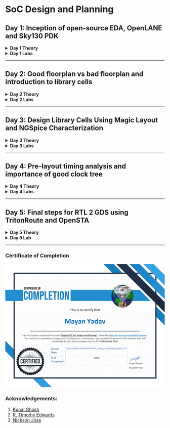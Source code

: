 # SoC Design and Planning

## Day 1: Inception of open-source EDA, OpenLANE and Sky130 PDK

<details>
  <summary><strong>Day 1 Theory</strong></summary>

### Introduction
This project demonstrates the process of designing an ASIC using the **OpenLane** flow, focusing on the synthesis of the **PicoRV32A** design and the calculation of the **Flop Ratio**. The flow follows the **RTL-to-GDSII** process, utilizing open-source tools and libraries to complete the design and verification.

---

### QFN-48 Package

A **QFN-48 (Quad Flat No-Lead)** package is a surface-mount integrated circuit package with 48 leads or pads. It is compact and thermally efficient, ideal for high-performance applications requiring a small form factor.

---

### Package, Pads, Die, Core, and Chip

- **Package**: The physical housing of an integrated circuit, protecting the chip and providing connectivity to external circuits.
- **Pads**: Metal terminals on the die's edges used for electrical connections to the package or external circuit.
- **Die**: The silicon wafer piece containing the integrated circuit (IC).
- **Core**: The central functional part of the die, such as the CPU or processing unit.
- **Chip**: The complete semiconductor device, including the die and the package.

### Relation:
The **package** houses the **die**, which contains the **core**. The **pads** on the edges of the die enable electrical connections between the die and the package or external circuit.

---

### Foundry IPs and Macros

**Foundry IPs** are pre-designed blocks provided by semiconductor foundries:
- **PLL**: Phase-Locked Loop for clock generation and synchronization.
- **ADC**: Analog-to-Digital Converter for signal conversion.
- **SRAM**: Static Random-Access Memory for fast, volatile storage.
- **DAC**: Digital-to-Analog Converter for signal conversion.

**Macros** are high-level, pre-designed components used in chip design:
- **RISC-V SoC**: A system-on-chip based on the RISC-V instruction set architecture.
- **SPT**: Single Processing Thread, referring to specialized processing architectures.

---

### RISC-V ISA

**RISC-V** is an open-standard Instruction Set Architecture (ISA) based on the principles of reduced instruction set computing. It’s designed to be simple, extensible, and open, providing an excellent foundation for building custom processors and microcontrollers.

---

### ASIC Design Flow: RTL to GDSII

![](./images/GENERAL_ASIC_FLOW.png)

1. **Synthesis**:  
   - Converts RTL (written in HDL) into a circuit using components from the standard cell library.  
   - **Standard Cells**:  
     - Have a regular layout.  
     - Each cell comes with different models/views:  
       - **Functional Model**: Describes cell behavior.  
       - **Timing Model**: Captures timing constraints and delays.  
       - **Power Model**: Details power consumption.  
       - **Physical Layout**: Describes the geometrical arrangement for placement and routing.

2. **Floor/Power Planning**:  
   - **Chip Floor Planning**: Divides the chip die among different system building blocks.  
   - **Macro Floor Planning**: Specifies dimensions, pin locations, row definitions, and routing tracks.  
   - **Power Planning**: Constructs a power network to deliver power effectively across the design.

3. **Placement**:  
   - Places standard cells on the floor plan rows aligned with wiring.  
   - Includes:  
     - **Global Placement**: Finds optimal positions for all cells, allowing overlaps and potential illegal placements.  
     - **Detailed Placement**: Adjusts the global placement minimally to ensure legality (e.g., no overlaps).  

4. **Clock Tree Synthesis (CTS)**:  
   - Distributes the clock signal to all sequential elements with minimal skew and in a balanced shape.  
   - Common structures include **H-tree** and **X-tree** architectures.

5. **Routing**:  
   - Implements interconnects using available metal layers to connect cells.  
   - **SkyWater 130nm PDK Example**:  
     - Defines 6 routing layers, the lowest is made of **titanium**, and the rest are **aluminum**.  
     - Metal tracks form a large routing grid; the **divide-and-conquer** approach is used to manage complexity.

6. **Sign-Off**:  
   - Ensures the design is fabrication-ready and meets specifications.  
   - Includes:  
     - **Physical Verification**: Checks physical integrity and correctness.  
     - **DRC (Design Rule Checks)**: Verifies compliance with process design rules.  
     - **LVS (Layout vs. Schematic Check)**: Ensures the physical layout matches the schematic.  
     - **Static Timing Verification**: Confirms timing constraints are met.


### ASIC Design Flow: RTL to GDSII

![](./images/OPENLANE_ASIC_FLOW.png)

</details>



<details>
  <summary><strong>Day 1 Labs</strong></summary>

## Tasks:
1. Perform synthesis for the **PicoRV32A** design.  
2. From the synthesis output, calculate the **Flop Ratio**, which is defined as:  

    Flop Ratio = `(Number of D Flip-Flops) / (Total Number of Cells)`


---

### Lab Process Steps

1. **Initial State of Terminal**  
![](./images/1.PNG)
   In this image, we see the initial state of the terminal where we will access the **OpenLane** directory and begin the process.

2. **Entering the OpenLane Directory** 
![](./images/2.PNG) 
   Here, we have navigated to the **OpenLane** directory, where we will start working with the design flow.

3. **Invoking OpenLane Flow with Docker**  
![](./images/3.PNG)
   At this step, we invoke the **OpenLane** flow using the **Docker** command to set up the required environment for synthesis.

4. **Dealing with the `flow.tcl` File in Interactive Mode**  
![](./images/4.PNG)
   Inside the OpenLane flow, we work with the **flow.tcl** file to process the design in **interactive mode**. Here, we also bring in the necessary packages to ensure proper functionality.

5. **Preparing the Initial Design from PicoRV32A Directory**  
![](./images/5.PNG)
   In this image, we prep the initial design by navigating to the **PicoRV32A** design directory, where we will work on synthesis.

6. **Preparation Complete, Running `run_synthesis` Command** 
![](./images/6.PNG) 
   Here, the preparation is complete, and we run the **`run_synthesis`** command to initiate the synthesis step.

7. **Synthesis Complete, Analyzing Results**  
![](./images/7.PNG) 
   The synthesis step has completed, and we are now ready to examine the results, including calculating the **flop ratio**.

8. **Total Number of Cells** 
![](./images/8.PNG)  
   The total number of cells in the design is **14,876**.

9. **Total Number of D Flip-Flops**  
![](./images/9.PNG) 
   The total number of D Flip-Flops in the design is **1,613**.

10. **Viewing Flop Ratio Statistics**  
![](./images/10.PNG) 
![](./images/11.PNG) 
![](./images/12.PNG) 

11.  **Flop Ratio Calculation**  
    Now, we calculate the **flop ratio** using the formula:  
    ```
    Flop Ratio = (Number of D Flip-Flops) / (Total Number of Cells)  
    ```
    
    Substituting the values:  Flop Ratio = 1613 / 14876 ≈ 0.10842

    Percentage of D Flip-Flops = 0.1088 × 100 = 10.842%

</details>

---

## Day 2: Good floorplan vs bad floorplan and introduction to library cells

<details>
  <summary><strong>Day 2 Theory</strong></summary>

### Floorplanning

**Floorplanning** is the step in the physical design process where the layout of the chip is determined, including the dimensions, placement of macros, standard cells, and power planning. It sets the foundation for efficient placement and routing.

#### Steps of Floorplanning

1. **Define Width and Height of Core and Die:**
   - Establish the dimensions of the core and die to accommodate all components.

2. **Define Locations of Pre-Placed Cells:**
   - Place large macros and cells that are fixed due to design constraints.

3. **Use of Decoupling Capacitors:**
   - Place decap cells to manage voltage fluctuations.

4. **Power Planning:**
   - Create a grid of **VDD** and **VSS** lines to ensure proper power delivery.

5. **Pin Placement:**
   - Position input/output pins for efficient routing.

6. **Logical Cell Placement Blockage:**
   - Define areas where standard cells should not be placed to avoid congestion.

---

### Placement and Routing

**Placement** involves assigning precise physical locations to standard cells within the core area, while **routing** connects these cells using metal layers. The placement process ensures optimal performance and minimal congestion.

#### Steps of Placement and Routing

1. **Bind Netlist with Physical Cells:**
   - Map logical design components to physical cells in the library.

2. **Placement:**
   - Perform global and detailed placement to ensure optimal positions.

3. **Optimized Placement:**
   - Refine cell locations to enhance performance and reduce routing complexity.

---

### Standard Cells, Cell Design Flow, and Need for Characterization

During each step of physical design, standard cells like gates, buffers, inverters, and flip-flops are commonly used. A collection of these cells forms the **library**, which is essential for EDA tools to interpret and implement the design. Libraries include cells of varying sizes, functionalities, and threshold voltages.

#### Cell Design Flow

Each standard cell is created using a defined process:

1. **Input:**
   - **PDKs:** Process Design Kits containing DRC and LVS rules, SPICE models.
   - **Library Specifications:** User-defined constraints and functionality.

2. **Design Steps:**
   - **Circuit Design:** Define the electrical behavior.
   - **Layout Design:** Create the physical representation.
   - **Characterization:** Evaluate timing, noise, and power.

3. **Output:**
   - **Circuit Description Language (CDL):** Output of circuit design.
   - **GDSII, LEF, Extracted SPICE Netlist:** Outputs of layout design.
   - **Timing, Noise, Power .LIBs:** Outputs of characterization.

#### Characterization Flow

Characterization evaluates the performance of cells in terms of **timing**, **power**, and **noise**. This step often uses tools like **GUNA** to generate accurate metrics for library cells.

</details>



<details>
  <summary><strong>Day 2 Labs</strong></summary>

## Tasks:

1. Running the floorplanning step for **PicoRV32A**, followed by accessing the die size, calculating its area, and using the Magic tool to view and explore the floorplan.  

2. Running the placement step for **PicoRV32A**, followed by using the Magic tool to view and explore the placement.  
---

### Lab Process Steps

### Task 1:
1. **Run the `run_floorplan` Command**
   - This step is performed after running the `run_synthesis` command (refer to Day 1 Lab).

   ![](./images/13.PNG)
   ![](./images/14.PNG)
   ![](./images/15.PNG)

2. **Access the `picorv32a.floorplan.def` File**
   - Navigate to the relevant directory as shown below.

   ![](./images/16.PNG)

3. **Calculate Die Area**
   ![](./images/17.PNG) 
   - Inside the `.def` file, note the die dimensions:
     - **Die Width = 660685 units**
     - **Die Height = 671405 units**

   - Using the formula:
     
     ```
     Die Area (in unit square) = Die Width * Die Height
     ```
     
     Convert to microns:
    ```  
    Die Area (in microns square) = Die Area (in unit square)/10^6
    ```  

   - Die Area = `443587.21 micron²`

4. **Use Magic Tool for Floorplan Visualization**
   - Command to open Magic for graphical exploration.

   ![](./images/18.PNG)

5. **Floorplan Results**
   - **Floorplan DEF in Magic:**
     ![](./images/19.PNG)
   - **Port Layers:**
     ![](./images/21.PNG)
     ![](./images/22.PNG)
   - **Equidistant Ports:**
     ![](./images/20.PNG)
   - **Decap Cells and Tap Cells:**
     ![](./images/23.PNG)
   - **Unplaced Standard Cells:**
     ![](./images/24.PNG)

 ### Task 2:

1. **Run the `run_placement` Command**
   - Command to perform placement step.

   ![](./images/25.PNG)
   ![](./images/26.PNG)
   ![](./images/27.PNG)

2. **Use Magic Tool for Placement Visualization**
   - Open Magic to view placement results graphically.

   ![](./images/27.5.PNG)

3. **Placement Results**
   - **Placement Results in Magic:**
     ![](./images/28.PNG)
     ![](./images/29.PNG)

</details>

---

## Day 3: Design Library Cells Using Magic Layout and NGSpice Characterization

<details>
  <summary><strong>Day 3 Theory</strong></summary>

### Standard CMOS Inverter

In this section, we learn about the **standard CMOS inverter** and its SPICE deck to acquire its **Vout vs Vin** characteristics. The basic CMOS inverter consists of a PMOS transistor connected to a VDD supply and an NMOS transistor connected to VSS. The input signal is applied to the gate of both transistors, and the output is taken from the connection between the PMOS and NMOS. The key characteristics of a CMOS inverter are its low power consumption, high noise margins, and ability to drive large currents.  

When analyzing the inverter in SPICE, we can observe its output voltage (Vout) as a function of the input voltage (Vin). The transition from low to high output voltage corresponds to the switching behavior of the inverter.

**Practical Implementation:**  
For our implementation, we select the **W/L ratio of the PMOS transistor** to be slightly greater than that of the NMOS transistor. This ensures proper voltage levels at the output.

### Static and Dynamic Characterization of CMOS

- **Static Characterization:**  
  Key parameters such as **input high voltage (Vih)**, **input low voltage (Vil)**, **output high voltage (Voh)**, **output low voltage (Vol)**, **switching threshold voltage (Vth)**, and **noise margins** help in static characterization.

- **Dynamic Characterization:**  
  Parameters such as **propagation delay**, **rise time**, and **fall time** are used to evaluate dynamic behavior.

### 16-Mask CMOS Fabrication Process

The steps in the **16-mask CMOS fabrication process** are as follows:

1. **Selecting a substrate:** We select a **p-Si** substrate.
2. **Creating active regions for transistors.**
3. **Formation of N-well and P-well.**
4. **Formation of the gate.**
5. **Formation of lightly doped drain (LDD):** This helps avoid hot electron effects and short channel effects.
6. **Source and drain formation.**
7. **Formation of contacts and local interconnects.**
8. **Higher-level metal formation.**  
   ![](./images/16_mask_cmos_output.png)

### Use of LEF Files in VLSI Industry

**LEF (Library Exchange Format)** files are widely used in the VLSI industry to describe the physical layout of standard cells, including their geometries, pin locations, and other properties. LEF files provide a crucial interface between the design and manufacturing processes.

</details>



<details>
  <summary><strong>Day 3 Labs</strong></summary>

## Tasks:

1. Clone the standard inverter cell from the given repository and explore it in Magic.  
2. Perform SPICE extraction of this inverter.  
3. Modify the SPICE deck of the inverter and analyze it through post-layout simulations.  
4. Learn about DRC rules, fix errors in the Magic DRC tech file, and validate the updated designs.

--- 

### Lab Process Steps

## Task 1:

1. Clone the git repository from the provided URL:
   ```bash
   git clone https://github.com/nickson-jose/vsdstdcelldesign

![](./images/31.PNG)  

2. Copy `sky130A.tech` file:
   from ~/Desktop/work/tools/openlane_working_dir/pdks/sky130A/libs.tech/magic/ to
~/Desktop/work/tools/openlane_working_dir/openlane/vsdstdcelldesign/

![](./images/32.PNG)  

3. Open the inverter design in Magic using the following command:  
magic -T sky130A.tech inverter.mag &
![](./images/33.PNG)  

4. Explore the inverter design as follows:  
- Upper region is PMOS.  
- Lower region is NMOS.  
- Y is the output.  
- A is the input.  
- VSS connectivity is with VGND.  
- VDD connectivity is with VPWR.  

![](./images/34.PNG)  
![](./images/35.PNG)  
![](./images/36.PNG)  
![](./images/37.PNG)  
![](./images/38.PNG)  
![](./images/39.PNG)  

---

## Task 2: 

1. Extract the inverter cell in Magic.  
![](./images/40.PNG)  
![](./images/41.PNG)  

2. Check if the `.spice` file is created at the required location.  
![](./images/42.PNG)  

---

## Task 3:  

1. Open the `.spice` file, explore it, change the model parameters and values as shown in the last image. Also note that the minimum cell dimension is `0.010u` so change it also      
![](./images/43.PNG)
![](./images/45.PNG)  
resultant final spice deck(.spice) file is :
![](./images/47.PNG)

2. Run NGSpice simulation and plot y (output) vs time along with input a.
![](./images/48.PNG)
![](./images/49.PNG)
4. Calculate the following values:  

- **Rise Transition Time**:  
  ```
  Rise Transition Time = Time taken by output to reach 80% of its peak value - Time taken by output to reach 20% of its peak value
  ```  
  20% = `0.66 V`, 80% = `2.64 V`

  20 %
  ![](./images/50.PNG)
  80 %
  ![](./images/52.PNG)

  coordinates
  ![](./images/53.PNG)

  Rise Transition Time = `(2.246 - 2.182) ns = 0.064 ns`  

- **Fall Transition Time**:  
  ```
  Fall Transition Time = Time taken by output to fall to 20% of its peak value - Time taken by output to fall to 80% of its peak value
  ```  
  80 %
  ![](./images/54.PNG)
  20 %
  ![](./images/56.PNG)

  coordinates
  ![](./images/57.PNG)
  Fall Transition Time = `(4.095 - 4.052) ns = 0.043 ns`  

- **Rise Cell Delay**:  
  ```
  Rise Cell Delay = Time taken by output to reach 50% of its peak value - Time taken by input to fall to 50% of its peak value
  ```  
  50% = `1.65 V`  
  ![](./images/58.PNG)
  ![](./images/59.PNG)
  Rise Cell Delay = `(2.211 - 2.150) ns = 0.061 ns`  

- **Fall Cell Delay**:  
  ```
  Fall Cell Delay = Time taken by output to fall to 50% of its peak value - Time taken by input to reach 50% of its peak value
  ```  
  ![](./images/60.PNG)
  ![](./images/61.PNG) 
  Fall Cell Delay = `(4.077 - 4.049) ns = 0.028 ns`  

---

## Task 4:  

1. Download the lab files, change the directory, and open the Magic tool for graphical exploration.
![](./images/62.PNG)
![](./images/63.PNG) 

Open the `.magicrc` file in vim.
![](./images/64.PNG)

Empty Magic layout along with terminal:
![](./images/65.PNG) 

2. Go to: [SkyWater PDK Rules](https://www.skywater-pdk.readthedocs.io/en/main/rules/periphery.html#poly).  
![](./images/66.PNG)

3. Open `poly.mag` in Magic to check for violations under the `poly.9` DRC rule.  
![](./images/69.PNG)
![](./images/70.PNG) 

4. Identify the incorrectly implemented designs violating `poly.9` (dimension `< 0.480 um`).
poly.9 drc rule
![](./images/71.PNG)
violated rule in magic which is not considered as drc violation
![](./images/72.PNG)  

5. Add a new rule for `poly.9` in the `sky130A.tech` file.  
![](./images/73.PNG)
![](./images/74.PNG)
![](./images/75.PNG)
6. Reload the tech file and perform DRC check to validate the fixes.  
![](./images/76.PNG)
7. We can also implement other design to verify poly.9 drc check
![](./images/77.PNG)


### **Fixing the nwell.4 DRC Rule Implementation**  

1. `nwell.4` states:  
![](./images/78.PNG) 

2. Identify missing violations in Magic.  
![](./images/79.PNG) 

3. Add a new rule for `nwell.4` in the `sky130A.tech` file.  
![](./images/80.PNG)
![](./images/81.PNG) 

4. Reload the tech file and rerun DRC checks.  
![](./images/82.PNG)  

### **Fixing the difftap.2 DRC Rule Implementation**  

1. `difftap.2` states:  
![](./images/83.PNG)

2. Identify missing violations in Magic.  
![](./images/84.PNG)

3. Add a new rule for `difftap.2` in the `sky130A.tech` file.  
![](./images/85.PNG)  

4. Reload the tech file and rerun DRC checks.  
![](./images/86.PNG) 

</details>

---

## Day 4: Pre-layout timing analysis and importance of good clock tree

<details>
  <summary><strong>Day 4 Theory</strong></summary>
  
## Custom Design Layout Verification
Before progressing in the flow with the custom design layout, we verify the following conditions:

1. **Pin Alignment:** Input and output pins must lie at the intersection of vertical and horizontal tracks.
2. **Standard Cell Width:** The width of the standard cell should be an odd multiple of the horizontal track pitch.
3. **Standard Cell Height:** The height of the standard cell should be an even multiple of the vertical track pitch.



## Delay Tables in Power-Aware Clock Tree Synthesis
Delay tables are crucial for power-aware clock tree synthesis.

### 1. Clock Gating
- **AND Gate Clock Gating:** Produces a clock-like output when `Enable` is high, using an AND gate with `Clock` and `Enable` as inputs.
- **OR Gate Clock Gating:** Produces a clock-like output when `Enable` is low, using an OR gate with `Clock` and `Enable` as inputs.
- **Purpose:** Prevents short-circuit and switching power losses.

### 2. Delay Table
- Represents the relationship between output loads and input slew for each clock buffer.
- The size of a buffer, determined by the W/L ratio of PMOS and NMOS transistors, defines its delay table category.
- **Application:** Guides clock buffer selection and placement.



## Setup Timing Analysis (Ideal Single Clock)
- **Setup Timing Condition:**
  \[
  Θ < T - S
  \]
  where:
  - \( Θ  \): Combinational delay between launch and capture flops.
  - \( T \): Clock time for the capture flop after the launch flop.
  - \( S \): Setup time (flip-flop input \( D \) propagation time to output QM).

- **Clock Jitter:** Temporary variations in clock period due to internal circuitry can cause deviations in clock edges.
  - **Setup Uncertainty (SU):** To account for jitter, the condition becomes:
    \[
    Θ  < T - S - SU
    \]



## Clock Tree Routing and Buffering

1. **H-Tree Algorithm:** Ensures the clock signal is optimally routed to minimize skew and efficiently connect the clock to flip-flops.

2. **Clock Buffers:** Reduce RC distortions in the clock network caused by routing wires.

3. **Clock Net Shielding:** Protects critical clock nets from crosstalk-induced glitches or delays by:
   - Placing wires connected to \( VDD \) or \( GND \) between signal routes to break coupling capacitance.
   - Applying shielding only to critical nets, such as clock nets.



## Setup Timing Analysis (Real Clock)
- With buffers in the clock path, the setup condition becomes:
  \[
  Θ  + Δ1 < T + Δ2 - S - SU
  \]
  where:
  - \( Δ1 \): Launch flop delay.
  - \( Δ2 \): Capture flop delay.
  - \( |Δ1 - Δ2| \): Clock slew.

- **Slack Calculation:**
  \[
  Slack = Data Required Time - Data Arrival Time
  \]
  - Slack must be zero or positive.



## Hold Timing Analysis (Real Clock)
- **Hold Timing Condition:**
  - For the same clock edge sent to both launch and capture flops:
    \[
    Θ  > H
    \]
    where \( H \) is the hold time (determined by the second internal MUX delay of the flip-flop).

- With real clocks, the condition becomes:
  \[
  Θ  + Δ1 > H + Δ2 + HU
  \]
  where:
  - \( HU \): Hold uncertainty.

- **Slack Calculation:**
  \[
  Slack = Data Arrival Time - Data Required Time
  \]
</details>



<details>
  <summary><strong>Day 4 Labs</strong></summary>

 ## Tasks:

1. Verify the guidelines for the custom design to be inserted in the flow, save the finalized layout with a custom name, open it, and generate LEF from the Magic layout.
2. Copy the new LEF and required library files to the `picorv32a` design's `src` directory and edit the `config.tcl` file to change the library file and add the new LEF file to the flow.
3. Run the synthesis with the new custom inverter cell inserted into the OpenLane flow.
4. Reduce the violations caused by the new custom inverter cell by changing some synthesis parameters.
5. Run the floorplan and placement and verify if our custom cell is accepted in the PnR flow.
6. Perform post-synthesis timing analysis using the OpenSTA tool, and make timing ECO fixes to remove all violations and reduce slack.
7. Replace the old netlist with the new one, and then run floorplan, placement, and CTS.
8. Perform post-CTS OpenROAD timing analysis, and further repeat it by removing `sky130_fd_sc_hd__clkbuf_1` cell from the clock buffer list variable `CTS_CLK_BUFFER_LIST`.

--- 

### Lab Process Steps

### Task 1: 

1. Open `tracks.info` of `sky130_fd_sc_hd` and check it.  
   ![](./images/87.PNG)  
   ![](./images/89.PNG)  

2. Open the custom cell in Magic to verify the guidelines.  
   - First, set grid as tracks of local layer.  
     ![](./images/89(.5).PNG)  

   - Verifying the three guidelines:  
     ![](./images/90.PNG)
     ![](./images/91.PNG)  
     - (1.38um is odd multiple of .46um)  
     ![](./images/92.PNG)  
     - (2.72um is even multiple of .34um)  

3. Save the layout with a custom name.  
   ![](./images/93.PNG)  

4. Open the layout.  
   ![](./images/94.PNG) 
   ![](./images/95.PNG)

5. Generate the LEF file and verify its location.  
   ![](./images/96.PNG) 
   ![](./images/97.PNG)
   -screenshot of the LEF file.
   ![](./images/98.PNG)

### Task 2:

1. Copy the new LEF and required library files to the `picorv32a` design's `src` directory and verify their location.  
   ![](./images/99.PNG)  
   ![](./images/100.PNG)  
   ![](./images/101.PNG)  

2. Open the `config.tcl` file and edit it as shown to include the new LEF.  
   ![](./images/102.PNG)  
   ![](./images/103.PNG)  

### Task 3:

1. Run the synthesis with the new custom inverter cell inserted in the flow.  
   - The process will remain the same as running synthesis in previous cases, but we will add two additional commands to include the newly added LEF into the OpenLane flow:  
   ```tcl
   set lefs [glob $::env(DESIGN_DIR)/src/*.lef]
   add_lefs -src $lefs
   ```
  ![](./images/104.PNG)
  ![](./images/105.PNG)
  ![](./images/106.PNG)
  ![](./images/107.PNG)
  ![](./images/108.PNG)

### Task 4:

1. First, read the `README.md` file to understand the variables that affect the synthesis, which we can use to reduce violations.  
   ![](./images/109.PNG)

2. Check the chip area and TNS (Total Negative Slack), WNS (Worst Negative Slack) for the synthesis we just completed.  
   ![](./images/110.PNG)  
   ![](./images/111.PNG)

3. Repeat the process from the preparation stage and change some synthesis variables before running the synthesis again:  
   - Change the following variables as shown in the screenshots below:  
     - `SYNTH_STRATEGY`  
     - `SYNTH_BUFFERING`  
     - `SYNTH_SIZING`  
     - `SYNTH_DRIVING_CELL`  
   ![](./images/114.PNG)  
   ![](./images/115.PNG)  
   ![](./images/112.PNG)  
   ![](./images/113.PNG)  
   ![](./images/116.PNG)

4. Check the new chip area, TNS, and WNS for this synthesis.  
   ![](./images/117.PNG)  
   ![](./images/118.PNG)

5. Check the `merged.lef` file for the custom inverter cell.  
   ![](./images/119.PNG)  
   ![](./images/120.PNG)

### Task 5:

1. Run the floorplan. Since we are getting an error, we use another set of commands:
   ```tcl
   init_floorplan
   place_io
   tap_decap_or
   ```
   ![](./images/121.PNG)
   ![](./images/122.PNG)
   ![](./images/123.PNG)
   ![](./images/124.PNG)

2. Run the placement:  
   ![](./images/125.PNG)  
   ![](./images/126.PNG)


3. Load the placement DEF in Magic in another terminal.  
   ![](./images/127.PNG)  
   ![](./images/128.PNG)  
   ![](./images/129.PNG) 
   - We can use the 'expand' command to view internal connectivity layers.
   ![](./images/130.PNG)  
   

### Task 6: 

1. We are having 0 wns after the improved timing run, so we will perform timing analysis on the initial run of synthesis, which has lots of violations and no parameters were added to improve timing.  
   ![](./images/131.PNG)  
   ![](./images/132.PNG)  
   ![](./images/133.PNG)

2. Create a new `pre_sta.conf` in the OpenLane directory and edit it as shown.  
   ![](./images/134.PNG)  
   ![](./images/135.PNG)  

3. Create a new `my_base.sdc` for STA analysis in the `openlane/designs/picorv32a/src` directory based on the file `openlane/scripts/base.sdc`.  
   ![](./images/136.PNG)  
   ![](./images/137.PNG)

4. Run STA in the Open terminal.  
   ![](./images/138.PNG)  
   ![](./images/139.PNG)  
   ![](./images/140.PNG)


5. As we can see, more fanout is causing more delay. We can add parameters to reduce fanout and run synthesis again. Here, we change two synthesis variables:  
   - `SYNTH_SIZING`  
   - `SYNTH_MAX_FANOUT`  
   ![](./images/141.PNG)  
   ![](./images/142.PNG)  
   ![](./images/143.PNG)  
   ![](./images/144.PNG)

6. Run STA again.  
   ![](./images/145.PNG)  
   ![](./images/146.PNG)  
   ![](./images/147.PNG)  
   ![](./images/148.PNG)

7. Make ECO fixes to reduce overall violations:
   
   i)

   ![](./images/149.PNG)  
   ![](./images/150.PNG)
   ![](./images/151.PNG)
   ![](./images/153.PNG)

   ii) 
   
   ![](./images/154.PNG) 
   ![](./images/155.PNG)
   ![](./images/157.PNG)
   
   iii) 
   
   ![](./images/158.PNG)
   ![](./images/159.PNG)
   ![](./images/160.PNG)
   
   iv) 
   
   ![](./images/161.PNG)
   ![](./images/162.PNG)
   ![](./images/163.PNG)

   We used these commands to make the required changes:  
   ```tcl
   report_net -connections _11672_
   help replace_cell
   replace_cell _14510_ sky130_fd_sc_hd__or3_4
   report_checks -fields {net cap slew input_pins} -digits 4
   ```
8. Verifying if instance `_14506_` is replaced with `sky130_fd_sc_hd__or4_4`:  
   ![](./images/164.PNG)    

   As we can see, our overall slack reduced from -23.9 ns to -22.27 ns.

### Task 7: 

1. To insert this updated netlist into the PnR flow, we will use `write_verilog` and overwrite the synthesis netlist. But before that, make a copy of the old netlist.  
   ![](./images/165.PNG)

2. Write the Verilog, exit, and then check if the netlist is overwritten by verifying that instance `_14506_` is replaced with `sky130_fd_sc_hd__or4_4`.  
   ![](./images/166.PNG)  
   ![](./images/167.PNG)

3. Since we want to follow up on the earlier 0 violation design, we continue with the clean design for further stages.  
   ![](./images/168.PNG)  
   ![](./images/169.PNG)  
   ![](./images/170.PNG)  
   ![](./images/171.PNG)  
   ![](./images/172.PNG)  
   ![](./images/173.PNG)
   ![](./images/174.PNG)


### Task 8: 

1. Perform the post-CTS timing analysis in OpenROAD and exit.  
   ![](./images/176.PNG)  
   ![](./images/177.PNG)  
   ![](./images/178.PNG)

2. Perform OpenROAD timing analysis after changing `CTS_CLK_BUFFER_LIST`.  
   ![](./images/179.PNG)  
   ![](./images/180.PNG)  
   ![](./images/181.PNG)  
   ![](./images/182.PNG)  
   ![](./images/183.PNG)

</details>

---

## Day 5: Final steps for RTL 2 GDS using TritonRoute and OpenSTA

<details>
  <summary><strong>Day 5 Theory</strong></summary>

## Maze Routing - Lee's Algorithm
Maze routing involves connecting two points, typically a source and a target, while ensuring the best possible path is found. The steps involved in Lee’s algorithm for routing are as follows:

1. **Divide Core into Grid Blocks**: The core is divided into smaller grid blocks for pathfinding.
2. **Numbering Adjacent Blocks**: Starting from the source block, number each adjacent block as 1, then continue numbering sequentially until the target block is reached.
3. **Find All Possible Paths**: Trace from the source to the target block, following the numbering (1, 2, 3, ..., T). This step identifies all possible paths.
4. **Choose the Optimal Path**: Out of the possible paths, choose the one with the least number of zigzags or bends. L-shaped paths are preferred for their simplicity and efficiency.

During routing, pre-placed cells and capacitors act as blocking areas that must be avoided. Connections include pin-to-element, element-to-element, and element-to-pin routing.

## Design Rule Check (DRC)
Design Rule Check ensures that the layout adheres to manufacturing constraints. Some common DRC checks include:

1. **Wire Width**: Ensures wires meet minimum width specifications.
2. **Wire Pitch**: Verifies the distance between adjacent wires.
3. **Wire Spacing**: Ensures adequate spacing between wires to avoid short circuits.
4. **Via Width**: Checks the size of vias for connectivity.
5. **Via Spacing**: Ensures proper spacing between vias.

## Global and Detailed Routing with TritonRoute
TritonRoute is a state-of-the-art routing tool that facilitates both global and detailed routing. It handles various routing tasks while adhering to DRC rules, optimizing paths, and ensuring manufacturability. Below are the slides related to TritonRoute:

![](./images/S0.PNG)
![](./images/S1.PNG)
![](./images/S2.PNG)
![](./images/S3.PNG)
![](./images/S4.PNG)
![](./images/S5.PNG)
![](./images/S6.PNG)
![](./images/S7.PNG)
![](./images/S8.PNG)
![](./images/S9.PNG)

</details>

<details>
  <summary><strong>Day 5 Lab </strong></summary>


## Task:
1. Perform power distribution network generation and view its layout.
2. Perform routing using TritonRoute and then do the parasitic extraction using the SPEF file after the routing.
3. Do OpenSTA timing analysis after routing with extracted route parasitics.

## Lab Process Steps

### Task 1:
1. **Restart Synthesis and Generate PDN**:
   - Start again from synthesis and proceed to power distribution using the command `gen_pdn`.
   - Below are the steps illustrated:

![](./images/184.PNG)
![](./images/185.PNG)
![](./images/186.PNG)
![](./images/187.PNG)
![](./images/188.PNG)
![](./images/189.PNG)
![](./images/190.PNG)

2. **Load PDN DEF in Magic**:
   - Use the following steps to load the PDN DEF in Magic:

![](./images/191.PNG)
![](./images/192.PNG)
![](./images/193.PNG)

### Task 2:
1. **Perform Routing**:
   - Continue from the power distribution to perform routing as shown below:

![](./images/194.PNG)
![](./images/195.PNG)
![](./images/196.PNG)

2. **Load Routed DEF in Magic**:
   - Load the routed DEF file in Magic as follows:

![](./images/197.PNG)
![](./images/198.PNG)
![](./images/199.PNG)

3. **Perform SPEF Extraction**:
   i. Change directory as follows:
   ```
   cd Desktop/work/tools/SPEF_EXTRACTOR
   ```
   ii. Extract the SPEF file using the following command:
   ```
   python3 main.py /home/vsduser/Desktop/work/tools/openlane_working_dir/openlane/designs/picorv32a/runs/[your run file name]/tmp/merged.lef /home/vsduser/Desktop/work/tools/openlane_working_dir/openlane/designs/picorv32a/runs/[your run file name]/results/routing/picorv32a.def
   ```

### Task 3:
1. **Perform Timing Analysis**:
   - Use OpenROAD’s integrated OpenSTA to perform timing analysis. Below are the steps:

![](./images/200.PNG)
![](./images/201.PNG)

</details>

---

### Certificate of Completion

![Certificate](./images/CERTIFICATE.jpg)


### Acknowledgements:
1. [Kunal Ghosh](https://github.com/kunalg123)
2. [R. Timothy Edwards](https://github.com/RTimothyEdwards)
3. [Nickson Jose](https://github.com/nickson-jose)

